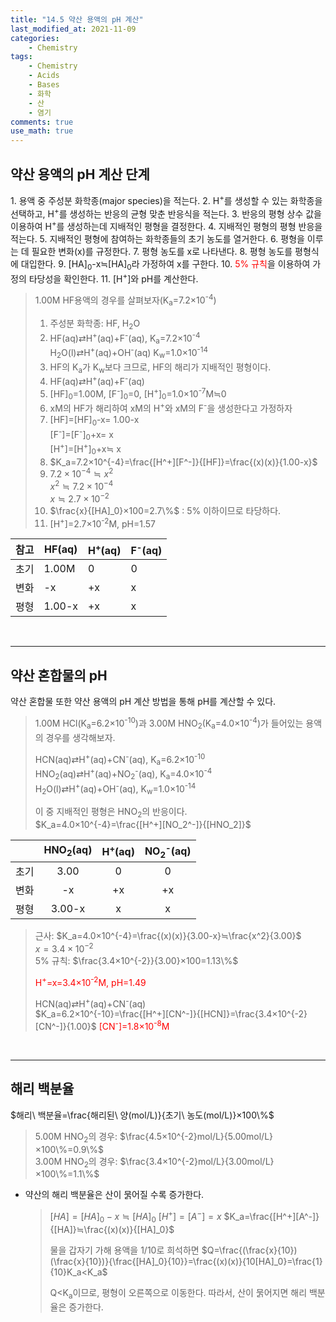 ```yaml
---
title: "14.5 약산 용액의 pH 계산"
last_modified_at: 2021-11-09
categories:
    - Chemistry
tags:
    - Chemistry
    - Acids
    - Bases
    - 화학
    - 산
    - 염기
comments: true
use_math: true
---
```


<h2>약산 용액의 pH 계산 단계</h2>
1. 용액 중 주성분 화학종(major species)을 적는다.
2. H<sup>+</sup>를 생성할 수 있는 화학종을 선택하고, H<sup>+</sup>를 생성하는 반응의 균형 맞춘 반응식을 적는다.
3. 반응의 평형 상수 값을 이용하여 H<sup>+</sup>를 생성하는데 지배적인 평형을 결정한다.
4. 지배적인 평형의 평형 반응을 적는다.
5. 지배적인 평형에 참여하는 화학종들의 초기 농도를 열거한다.
6. 평형을 이루는 데 필요한 변화(x)를 규정한다.
7. 평형 농도를 x로 나타낸다.
8. 평형 농도를 평형식에 대입한다.
9. [HA]<sub>0</sub>-x≒[HA]<sub>0</sub>라 가정하여 x를 구한다.
10. <span style="color: red">5% 규칙</span>을 이용하여 가정의 타당성을 확인한다.
11. [H<sup>+</sup>]와 pH를 계산한다.

> 1.00M HF용액의 경우를 살펴보자(K<sub>a</sub>=7.2×10<sup>-4</sup>)
> 1. 주성분 화학종: HF, H<sub>2</sub>O
> 2. HF(aq)⇄H<sup>+</sup>(aq)+F<sup>-</sup>(aq), K<sub>a</sub>=7.2×10<sup>-4</sup>\
> H<sub>2</sub>O(l)⇄H<sup>+</sup>(aq)+OH<sup>-</sup>(aq) K<sub>w</sub>=1.0×10<sup>-14</sup>
> 3. HF의 K<sub>a</sub>가 K<sub>w</sub>보다 크므로, HF의 해리가 지배적인 평형이다.
> 4. HF(aq)⇄H<sup>+</sup>(aq)+F<sup>-</sup>(aq)
> 5. [HF]<sub>0</sub>=1.00M, [F<sup>-</sup>]<sub>0</sub>=0, [H<sup>+</sup>]<sub>0</sub>=1.0×10<sup>-7</sup>M≒0
> 6. xM의 HF가 해리하여 xM의 H<sup>+</sup>와 xM의 F<sup>-</sup>을 생성한다고 가정하자
> 7. [HF]=[HF]<sub>0</sub>-x= 1.00-x\
> [F<sup>-</sup>]=[F<sup>-</sup>]<sub>0</sub>+x= x\
> [H<sup>+</sup>]=[H<sup>+</sup>]<sub>0</sub>+x≒ x
> 8. $K_a=7.2×10^{-4}=\frac{[H^+][F^-]}{[HF]}=\frac{(x)(x)}{1.00-x}$
> 9. $7.2×10^{-4}≒x^2$\
> $x^2≒7.2×10^{-4}$\
> $x≒2.7×10^{-2}$
> 10. $\frac{x}{[HA]_0}×100=2.7\%$ : 5% 이하이므로 타당하다.
> 11. [H<sup>+</sup>]=2.7×10<sup>-2</sup>M, pH=1.57

|참고|HF(aq)|H<sup>+</sup>(aq)|F<sup>-</sup>(aq)|
|---|---|---|---|
|초기|1.00M|0|0|
|변화|-x|+x|x|
|평형|1.00-x|+x|x|

<br/>

-----
<h2>약산 혼합물의 pH</h2>

약산 혼합물 또한 약산 용액의 pH 계산 방법을 통해 pH를 계산할 수 있다.

> 1.00M HCl(K<sub>a</sub>=6.2×10<sup>-10</sup>)과 3.00M HNO<sub>2</sub>(K<sub>a</sub>=4.0×10<sup>-4</sup>)가 들어있는 용액의 경우를 생각해보자.
>
> HCN(aq)⇄H<sup>+</sup>(aq)+CN<sup>-</sup>(aq), K<sub>a</sub>=6.2×10<sup>-10</sup>\
> HNO<sub>2</sub>(aq)⇄H<sup>+</sup>(aq)+NO<sub>2</sub><sup>-</sup>(aq), K<sub>a</sub>=4.0×10<sup>-4</sup>\
> H<sub>2</sub>O(l)⇄H<sup>+</sup>(aq)+OH<sup>-</sup>(aq), K<sub>w</sub>=1.0×10<sup>-14</sup>
>
> 이 중 지배적인 평형은 HNO<sub>2</sub>의 반응이다.\
> $K_a=4.0×10^{-4}=\frac{[H^+][NO_2^-]}{[HNO_2]}$

||HNO<sub>2</sub>(aq)|H<sup>+</sup>(aq)|NO<sub>2</sub><sup>-</sup>(aq)|
|---|:---:|:---:|:---:|
|초기|3.00|0|0|
|변화|-x|+x|+x|
|평형|3.00-x|x|x|

> 근사: $K_a=4.0×10^{-4}=\frac{(x)(x)}{3.00-x}≒\frac{x^2}{3.00}$\
> $x=3.4×10^{-2}$\
> 5% 규칙: $\frac{3.4×10^{-2}}{3.00}×100=1.13\%$
>
> <span style="color: red">H<sup>+</sup>=x=3.4×10<sup>-2</sup>M, pH=1.49</span>
>
> HCN(aq)⇄H<sup>+</sup>(aq)+CN<sup>-</sup>(aq)\
> $K_a=6.2×10^{-10}=\frac{[H^+][CN^-]}{[HCN]}=\frac{3.4×10^{-2}[CN^-]}{1.00}$
> <span style="color:red">[CN<sup>-</sup>]=1.8×10<sup>-8</sup>M</span>

<br/>

-----
<h2>해리 백분율</h2>

$해리\ 백분율=\frac{해리된\ 양(mol/L)}{초기\ 농도(mol/L)}×100\%$

> 5.00M HNO<sub>2</sub>의 경우: $\frac{4.5×10^{-2}mol/L}{5.00mol/L}×100\%=0.9\%$ \
> 3.00M HNO<sub>2</sub>의 경우: $\frac{3.4×10^{-2}mol/L}{3.00mol/L}×100\%=1.1\%$

- 약산의 해리 백분율은 산이 묽어질 수록 증가한다.
    > $[HA]=[HA]_0-x≒[HA]_0$
    > $[H^+]=[A^-]=x$
    > $K_a=\frac{[H^+][A^-]}{[HA]}≒\frac{(x)(x)}{[HA]_0}$
    >
    > 물을 갑자기 가해 용액을 1/10로 희석하면
    > $Q=\frac{(\frac{x}{10})(\frac{x}{10})}{\frac{[HA]_0}{10}}=\frac{(x)(x)}{10[HA]_0}=\frac{1}{10}K_a<K_a$
    >
    >Q<K<sub>a</sub>이므로, 평형이 오른쪽으로 이동한다. 따라서, 산이 묽어지면 해리 백분율은 증가한다.
